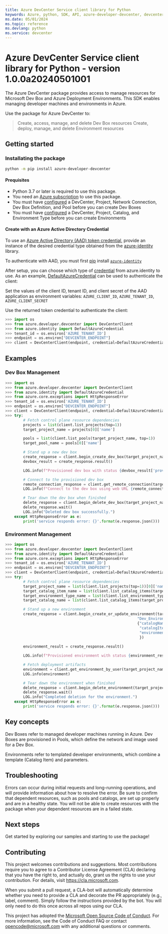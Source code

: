 ```yaml
---
title: Azure DevCenter Service client library for Python
keywords: Azure, python, SDK, API, azure-developer-devcenter, devcenter
ms.date: 05/01/2024
ms.topic: reference
ms.devlang: python
ms.service: devcenter
---
```


# Azure DevCenter Service client library for Python - version 1.0.0a20240501001 

The Azure DevCenter package provides access to manage resources for Microsoft Dev Box and Azure Deployment Environments. This SDK enables managing developer machines and environments in Azure.

Use the package for Azure DevCenter to:
> Create, access, manage, and delete Dev Box resources
> Create, deploy, manage, and delete Environment resources

## Getting started

### Installating the package

```bash
python -m pip install azure-developer-devcenter
```

#### Prequisites

- Python 3.7 or later is required to use this package.
- You need an [Azure subscription][azure_sub] to use this package.
- You must have [configured](https://learn.microsoft.com/azure/dev-box/quickstart-configure-dev-box-service) a DevCenter, Project, Network Connection, Dev Box Definition, and Pool before you can create Dev Boxes 
- You must have [configured](https://learn.microsoft.com/azure/deployment-environments/) a DevCenter, Project, Catalog, and Environment Type before you can create Environments

#### Create with an Azure Active Directory Credential
To use an [Azure Active Directory (AAD) token credential][authenticate_with_token],
provide an instance of the desired credential type obtained from the
[azure-identity][azure_identity_credentials] library.

To authenticate with AAD, you must first [pip][pip] install [`azure-identity`][azure_identity_pip]

After setup, you can choose which type of [credential][azure_identity_credentials] from azure.identity to use.
As an example, [DefaultAzureCredential][default_azure_credential] can be used to authenticate the client:

Set the values of the client ID, tenant ID, and client secret of the AAD application as environment variables:
`AZURE_CLIENT_ID`, `AZURE_TENANT_ID`, `AZURE_CLIENT_SECRET`

Use the returned token credential to authenticate the client:

```python
>>> import os
>>> from azure.developer.devcenter import DevCenterClient
>>> from azure.identity import DefaultAzureCredential
>>> tenant_id = os.environ['AZURE_TENANT_ID']
>>> endpoint = os.environ["DEVCENTER_ENDPOINT"]
>>> client = DevCenterClient(endpoint, credential=DefaultAzureCredential())
```

## Examples

### Dev Box Management
```python
>>> import os
>>> from azure.developer.devcenter import DevCenterClient
>>> from azure.identity import DefaultAzureCredential
>>> from azure.core.exceptions import HttpResponseError
>>> tenant_id = os.environ['AZURE_TENANT_ID']
>>> endpoint = os.environ["DEVCENTER_ENDPOINT"]
>>> client = DevCenterClient(endpoint, credential=DefaultAzureCredential())
>>> try:
        # Fetch control plane resource dependencies
        projects = list(client.list_projects(top=1))
        target_project_name = projects[0]['name']

        pools = list(client.list_pools(target_project_name, top=1))
        target_pool_name = pools[0]['name']

        # Stand up a new dev box
        create_response = client.begin_create_dev_box(target_project_name, "me","Test_DevBox", {"poolName": target_pool_name})
        devbox_result = create_response.result()

        LOG.info(f"Provisioned dev box with status {devbox_result['provisioningState']}.")

        # Connect to the provisioned dev box
        remote_connection_response = client.get_remote_connection(target_project_name, "me", "Test_DevBox")
        LOG.info(f"Connect to the dev box using web URL {remote_connection_response['webUrl']}")

        # Tear down the dev box when finished
        delete_response = client.begin_delete_dev_box(target_project_name, "me", "Test_DevBox")
        delete_response.wait()
        LOG.info("Deleted dev box successfully.")
    except HttpResponseError as e:
        print('service responds error: {}'.format(e.response.json()))

```

### Environment Management
```python
>>> import os
>>> from azure.developer.devcenter import DevCenterClient
>>> from azure.identity import DefaultAzureCredential
>>> from azure.core.exceptions import HttpResponseError
>>> tenant_id = os.environ['AZURE_TENANT_ID']
>>> endpoint = os.environ["DEVCENTER_ENDPOINT"]
>>> client = DevCenterClient(endpoint, credential=DefaultAzureCredential())
>>> try:
        # Fetch control plane resource dependencies
        target_project_name = list(client.list_projects(top=1))[0]['name']
        target_catalog_item_name = list(client.list_catalog_items(target_project_name, top=1))[0]['name']
        target_environment_type_name = list(client.list_environment_types(target_project_name, top=1))[0]['name']
        target_catalog_name = list(client.list_catalog_items(target_project_name, top=1))[0]['catalogName']

        # Stand up a new environment
        create_response = client.begin_create_or_update_environment(target_project_name,
                                                           "Dev_Environment",
                                                           {"catalogName": target_catalog_name,
                                                            "catalogItemName": target_catalog_item_name,
                                                            "environmentType": target_environment_type_name
                                                            })     
        
        environment_result = create_response.result()

        LOG.info(f"Provisioned environment with status {environment_result['provisioningState']}.")

        # Fetch deployment artifacts
        environment = client.get_environment_by_user(target_project_name, "me", "Dev_Environment")
        LOG.info(environment)

        # Tear down the environment when finished
        delete_response = client.begin_delete_environment(target_project_name, "me", "Dev_Environment")
        delete_response.wait()
        LOG.info("Completed deletion for the environment.")
    except HttpResponseError as e:
        print('service responds error: {}'.format(e.response.json()))

```
## Key concepts
Dev Boxes refer to managed developer machines running in Azure. Dev Boxes are provisioned in Pools, which define the network and image used for a Dev Box.

Environments refer to templated developer environments, which combine a template (Catalog Item) and parameters.

## Troubleshooting
Errors can occur during initial requests and long-running operations, and will provide information about how to resolve the error. 
Be sure to confirm that dependent resources, such as pools and catalogs, are set up properly and are in a healthy state. You will not be able to create resources with the package when your dependent resources are in a failed state.

## Next steps
Get started by exploring our samples and starting to use the package!

## Contributing

This project welcomes contributions and suggestions. Most contributions require
you to agree to a Contributor License Agreement (CLA) declaring that you have
the right to, and actually do, grant us the rights to use your contribution.
For details, visit https://cla.microsoft.com.

When you submit a pull request, a CLA-bot will automatically determine whether
you need to provide a CLA and decorate the PR appropriately (e.g., label,
comment). Simply follow the instructions provided by the bot. You will only
need to do this once across all repos using our CLA.

This project has adopted the
[Microsoft Open Source Code of Conduct][code_of_conduct]. For more information,
see the Code of Conduct FAQ or contact opencode@microsoft.com with any
additional questions or comments.

<!-- LINKS -->
[code_of_conduct]: https://opensource.microsoft.com/codeofconduct/
[authenticate_with_token]: /azure/cognitive-services/authentication?tabs=powershell#authenticate-with-an-authentication-token
[azure_identity_credentials]: https://github.com/Azure/azure-sdk-for-python/tree/main/sdk/identity/azure-identity#credentials
[azure_identity_pip]: https://pypi.org/project/azure-identity/
[default_azure_credential]: https://github.com/Azure/azure-sdk-for-python/tree/main/sdk/identity/azure-identity#defaultazurecredential
[pip]: https://pypi.org/project/pip/
[azure_sub]: https://azure.microsoft.com/free/

